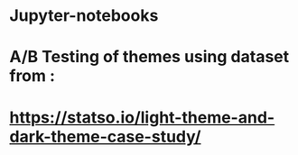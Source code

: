# Jupyter-notebooks
# A/B Testing of themes using dataset from :
# https://statso.io/light-theme-and-dark-theme-case-study/
